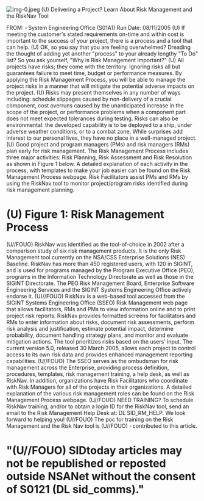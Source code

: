 ![img-0.jpeg](img-0.jpeg)
(U) Delivering a Project? Learn About Risk Management and the RiskNav Tool

FROM: $\square$
System Engineering Office (S01A1)
Run Date: 08/11/2005
(U) If meeting the customer's stated requirements on-time and within cost is important to the success of your project, there is a process and a tool that can help.
(U) OK, so you say that you are feeling overwhelmed? Dreading the thought of adding yet another "process" to your already lengthy "To Do" list? So you ask yourself, "Why is Risk Management important?"
(U) All projects have risks; they come with the territory. Ignoring risks all but guarantees failure to meet time, budget or performance measures. By applying the Risk Management Process, you will be able to manage the project risks in a manner that will mitigate the potential adverse impacts on the project.
(U) Risks may present themselves in any number of ways including: schedule slippages caused by non-delivery of a crucial component, cost overruns caused by the unanticipated increase in the scope of the project, or performance problems when a component part does not meet expected tolerances during testing. Risks can also be environmental: the developed capability is to be deployed to a ship, under adverse weather conditions, or to a combat zone. While surprises add interest to our personal lives, they have no place in a well-managed project.
(U) Good project and program managers (PMs) and risk managers (RMs) plan early for risk management. The Risk Management Process includes three major activities: Risk Planning, Risk Assessment and Risk Resolution as shown in Figure 1 below. A detailed explanation of each activity in the process, with templates to make your job easier can be found on the Risk Management Process webpage. Risk Facilitators assist PMs and RMs by using the RiskNav tool to monitor project/program risks identified during risk management planning.

# (U) Figure 1: Risk Management Process 

(U//FOUO) RiskNav was identified as the tool-of-choice in 2002 after a comparison study of six risk management products. It is the only Risk Management tool currently on the NSA/CSS Enterprise Solutions (NES) Baseline. RiskNav has more than 450 registered users, with 120 in SIGINT, and is used for programs managed by the Program Executive Office (PEO), programs in the Information Technology Directorate as well as those in the SIGINT Directorate. The PEO Risk Management Board, Enterprise Software Engineering Services and the SIGINT Systems Engineering Office actively endorse it.
(U)//FOUO) RiskNav is a web-based tool accessed from the SIGINT Systems Engineering Office (SSEO) Risk Management web page that allows facilitators, RMs and PMs to view information online and to print project risk reports. RiskNav provides formatted screens for facilitators and RMs to enter information about risks, document risk assessments, perform risk analysis and justification, estimate potential impact, determine probability, document handling strategy plans, and monitor and evaluate mitigation actions. The tool prioritizes risks based on the users' input. The current version 5.0, released 30 March 2005, allows each project to control access to its own risk data and provides enhanced management reporting capabilities.
(U//FOUO) The SSEO serves as the ombudsman for risk management across the Enterprise, providing process definition, procedures, templates, risk management training, a help desk, as well as RiskNav. In addition, organizations have Risk Facilitators who coordinate with Risk
Managers for all of the projects in their organizations. A detailed explanation of the various risk management roles can be found on the Risk Management Process webpage.
(U//FOUO) NEED TRAINING? To schedule RiskNav training, and/or to obtain a login ID for the RiskNav tool, send an email to the Risk Management Help Desk at: DL SID_RM_HELP. We look forward to helping you!
(U//FOUO) The poc for training on the Risk Management and the Risk Nav tool is
(U//FOUO) $\square$ contributed to this article.

# "(U//FOUO) SIDtoday articles may not be republished or reposted outside NSANet without the consent of S0121 (DL sid_comms)."
